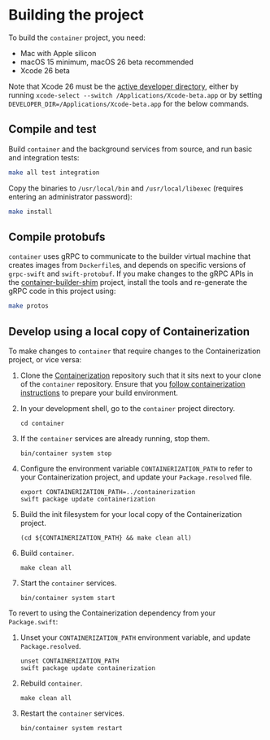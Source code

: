 # Building the project

To build the `container` project, you need:

- Mac with Apple silicon
- macOS 15 minimum, macOS 26 beta recommended
- Xcode 26 beta

Note that Xcode 26 must be the [active developer directory](https://keith.github.io/xcode-man-pages/xcode-select.1.html#s), either by running `xcode-select --switch /Applications/Xcode-beta.app` or by setting `DEVELOPER_DIR=/Applications/Xcode-beta.app` for the below commands.

## Compile and test

Build `container` and the background services from source, and run basic and integration tests:

```bash
make all test integration
```

Copy the binaries to `/usr/local/bin` and `/usr/local/libexec` (requires entering an administrator password):

```bash
make install
```

## Compile protobufs

`container` uses gRPC to communicate to the builder virtual machine that creates images from `Dockerfile`s, and depends on specific versions of `grpc-swift` and `swift-protobuf`. If you make changes to the gRPC APIs in the [container-builder-shim](https://github.com/apple/container-builder-shim) project, install the tools and re-generate the gRPC code in this project using:

```bash
make protos
```

## Develop using a local copy of Containerization

To make changes to `container` that require changes to the Containerization project, or vice versa:

1. Clone the [Containerization](https://github.com/apple/containerization) repository such that it sits next to your clone
of the `container` repository. Ensure that you [follow containerization instructions](https://github.com/apple/containerization/blob/main/README.md#prepare-to-build-package)
to prepare your build environment.

2. In your development shell, go to the `container` project directory.

    ```
    cd container
    ```

3. If the `container` services are already running, stop them.

    ```
    bin/container system stop
    ```

4. Configure the environment variable `CONTAINERIZATION_PATH` to refer to your Containerization project, and update your `Package.resolved` file.

    ```
    export CONTAINERIZATION_PATH=../containerization
    swift package update containerization
    ```

5. Build the init filesystem for your local copy of the Containerization project.

    ```
    (cd ${CONTAINERIZATION_PATH} && make clean all)
    ```

6. Build `container`.

    ```
    make clean all
    ```

7. Start the `container` services.

    ```
    bin/container system start
    ```

To revert to using the Containerization dependency from your `Package.swift`:

1. Unset your `CONTAINERIZATION_PATH` environment variable, and update `Package.resolved`.

    ```
    unset CONTAINERIZATION_PATH
    swift package update containerization
    ```

2. Rebuild `container`.

    ```
    make clean all
    ```

3. Restart the `container` services.

    ```
    bin/container system restart
    ```
